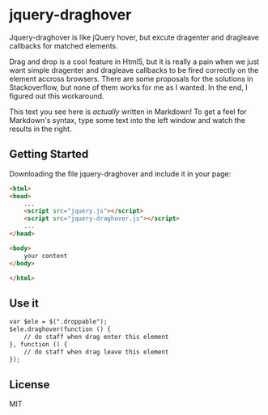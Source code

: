 jquery-draghover
================

Jquery-draghover is like jQuery hover, but excute dragenter and dragleave callbacks for matched elements.

Drag and drop is a cool feature in Html5, but it is really a pain when we just want simple dragenter and dragleave callbacks to be fired correctly on the element accross browsers. There are some proposals for the solutions in Stackoverflow, but none of them works for me as I wanted. In the end, I figured out this workaround.



This text you see here is *actually* written in Markdown! To get a feel for Markdown's syntax, type some text into the left window and watch the results in the right.  


## Getting Started

Downloading the file jquery-draghover and include it in your page:
```html
<html>
<head>
    ...
    <script src="jquery.js"></script>
    <script src="jquery-draghover.js"></script>
    ...
</head>

<body>
    your content
</body>

</html>
```


## Use it
```html
var $ele = $(".droppable");
$ele.draghover(function () {
    // do staff when drag enter this element
}, function () {
    // do staff when drag leave this element
});
```


License
----

MIT

